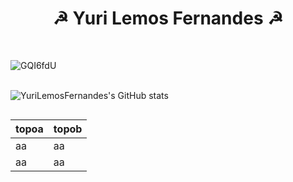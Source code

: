 <h1 align="center"> ☭ Yuri Lemos Fernandes ☭</h1> <br>

![GQI6fdU](https://user-images.githubusercontent.com/127331396/223806990-980a1b99-220a-4739-9613-ed6d44d121e8.png) <br><br>


![YuriLemosFernandes's GitHub stats](https://github-readme-stats.vercel.app/api?username=YuriLemosFernandes&show_icons=true&theme=dark&) <table align="right"><thread><th>topoa</th><th>topob</th><tbody><tr><td>aa</td><td>aa</td></tr><tr><td>aa</td><td>aa</td></tr>
 



 




  
 


